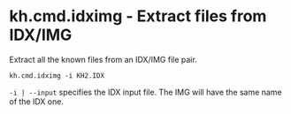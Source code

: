 # kh.cmd.idximg - Extract files from IDX/IMG

Extract all the known files from an IDX/IMG file pair.

`kh.cmd.idximg -i KH2.IDX`

`-i | --input` specifies the IDX input file. The IMG will have the same name of the IDX one.